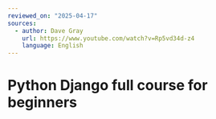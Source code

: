 ```yaml
---
reviewed_on: "2025-04-17"
sources:
  - author: Dave Gray
    url: https://www.youtube.com/watch?v=Rp5vd34d-z4
    language: English
---
```


# Python Django full course for beginners